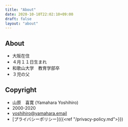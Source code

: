 ```yaml
---
title: "About"
date: 2020-10-10T22:02:10+09:00
draft: false
layout: "about"
---
```


## About
- 大阪在住
- ４月１１日生まれ
- 和歌山大学　教育学部卒
- ３児の父

## Copyright
- 山原　喜寛 (Yamahara Yoshihiro)
- 2000-2020
- yoshihiro@yamahara.email
- [プライバシーポリシー]({{<ref "/privacy-policy.md">}})
